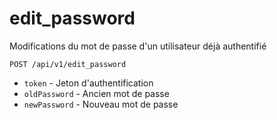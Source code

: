 # edit_password

Modifications du mot de passe d'un utilisateur déjà authentifié

```
POST /api/v1/edit_password
```

- `token` - Jeton d'authentification
- `oldPassword` - Ancien mot de passe
- `newPassword` - Nouveau mot de passe


